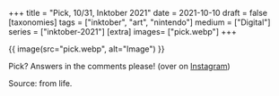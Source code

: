 +++
title = "Pick, 10/31, Inktober 2021"
date = 2021-10-10
draft =  false
[taxonomies]
tags = ["inktober", "art", "nintendo"]
medium = ["Digital"]
series = ["inktober-2021"]
[extra]
images= ["pick.webp"]
+++

{{ image(src="pick.webp", alt="Image") }}

Pick? Answers in the comments please! (over on [Instagram](https://www.instagram.com/p/CU15FxVsXDX/))

Source: from life.
